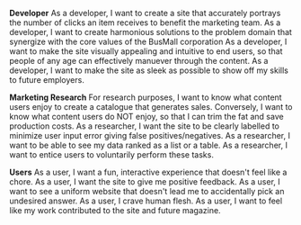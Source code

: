 **Developer**
As a developer, I want to create a site that accurately portrays the number of clicks an item receives to benefit the marketing team.
As a developer, I want to create harmonious solutions to the problem domain that synergize with the core values of the BusMall corporation
As a developer, I want to make the site visually appealing and intuitive to end users, so that people of any age can effectively manuever through the content.
As a developer, I want to make the site as sleek as possible to show off my skills to future employers.

**Marketing Research**
For research purposes, I want to know what content users enjoy to create a catalogue that generates sales.
Conversely, I want to know what content users do NOT enjoy, so that I can trim the fat and save production costs.
As a researcher, I want the site to be clearly labelled to minimize user input error giving false positives/negatives.
As a researcher, I want to be able to see my data ranked as a list or a table.
As a researcher, I want to entice users to voluntarily perform these tasks. 

**Users**
As a user, I want a fun, interactive experience that doesn't feel like a chore.
As a user, I want the site to give me positive feedback.
As a user, I want to see a uniform website that doesn't lead me to accidentally pick an undesired answer. 
As a user, I crave human flesh.
As a user, I want to feel like my work contributed to the site and future magazine. 